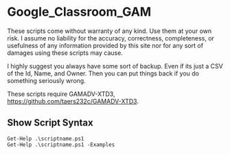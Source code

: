 # Google_Classroom_GAM
These scripts come without warranty of any kind. Use them at your own risk. I assume no liability for the accuracy, correctness, completeness, or usefulness of any information provided by this site nor for any sort of damages using these scripts may cause.

I highly suggest you always have some sort of backup. Even if its just a CSV of the Id, Name, and Owner. Then you can put things back if you do something seriously wrong.

These scripts require GAMADV-XTD3, https://github.com/taers232c/GAMADV-XTD3.

## Show Script Syntax
````
Get-Help .\scriptname.ps1
Get-Help .\scriptname.ps1 -Examples
````